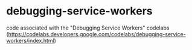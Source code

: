 # debugging-service-workers
code associated with the "Debugging Service Workers" codelabs (https://codelabs.developers.google.com/codelabs/debugging-service-workers/index.html)
